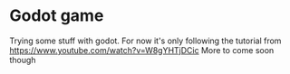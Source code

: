 # Godot game

Trying some stuff with godot.
For now it's only following the tutorial from https://www.youtube.com/watch?v=W8gYHTjDCic
More to come soon though
